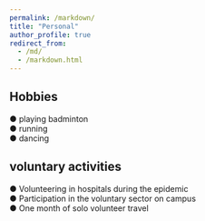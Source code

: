 ```yaml
---
permalink: /markdown/
title: "Personal"
author_profile: true
redirect_from: 
  - /md/
  - /markdown.html
---
```


## Hobbies
● playing badminton  
● running  
● dancing 

## voluntary activities
● Volunteering in hospitals during the epidemic  
● Participation in the voluntary sector on campus  
● One month of solo volunteer travel  
